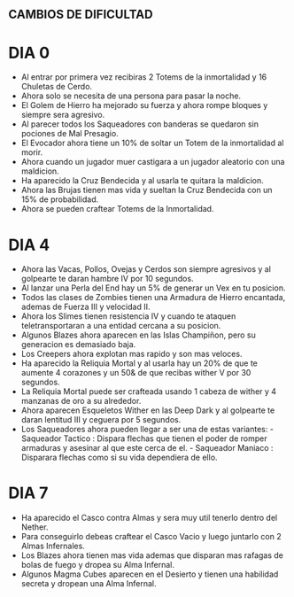 ## CAMBIOS DE DIFICULTAD
# DIA 0
 - Al entrar por primera vez recibiras 2 Totems de la inmortalidad y 16 Chuletas de Cerdo.
 - Ahora solo se necesita de una persona para pasar la noche.
 - El Golem de Hierro ha mejorado su fuerza y ahora rompe bloques y siempre sera agresivo.
 - Al parecer todos los Saqueadores con banderas se quedaron sin pociones de Mal Presagio.
 - El Evocador ahora tiene un 10% de soltar un Totem de la inmortalidad al morir.
 - Ahora cuando un jugador muer castigara a un jugador aleatorio con una maldicion.
 - Ha aparecido la Cruz Bendecida y al usarla te quitara la maldicion.
 - Ahora las Brujas tienen mas vida y sueltan la Cruz Bendecida con un 15% de probabilidad.
 - Ahora se pueden craftear Totems de la Inmortalidad.

# DIA 4 
 - Ahora las Vacas, Pollos, Ovejas y Cerdos son siempre agresivos y al golpearte te daran hambre IV por 10 segundos.
 - Al lanzar una Perla del End hay un 5% de generar un Vex en tu posicion.
 - Todos las clases de Zombies tienen una Armadura de Hierro encantada, ademas de Fuerza III y velocidad II.
 - Ahora los Slimes tienen resistencia IV y cuando te ataquen teletransportaran a una entidad cercana a su posicion.
 - Algunos Blazes ahora aparecen en las Islas Champiñon, pero su generacion es demasiado baja.
 - Los Creepers ahora explotan mas rapido y son mas veloces.
 - Ha aparecido la Reliquia Mortal y al usarla hay un 20% de que te aumente 4 corazones y un 50& de que recibas wither V por 30 segundos.
 - La Reliquia Mortal puede ser crafteada usando 1 cabeza de wither y 4 manzanas de oro a su alrededor.
 - Ahora aparecen Esqueletos Wither en las Deep Dark y al golpearte te daran lentitud III y ceguera por 5 segundos.
 - Los Saqueadores ahora pueden llegar a ser una de estas variantes:
       - Saqueador Tactico : Dispara flechas que tienen el poder de romper armaduras y asesinar al que este cerca de el.
       - Saqueador Maniaco : Disparara flechas como si su vida dependiera de ello.

# DIA 7 
 - Ha aparecido el Casco contra Almas y sera muy util tenerlo dentro del Nether.
 - Para conseguirlo debeas craftear el Casco Vacio y luego juntarlo con 2 Almas Infernales.
 - Los Blazes ahora tienen mas vida ademas que disparan mas rafagas de bolas de fuego y dropea su Alma Infernal.
 - Algunos Magma Cubes aparecen en el Desierto y tienen una habilidad secreta y dropean una Alma Infernal.
